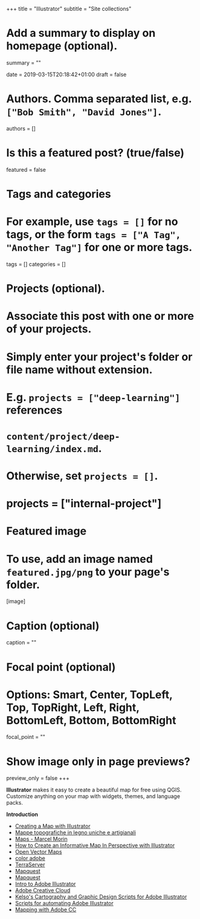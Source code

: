 +++
title = "Illustrator"
subtitle = "Site collections"

# Add a summary to display on homepage (optional).
summary = ""

date = 2019-03-15T20:18:42+01:00
draft = false

# Authors. Comma separated list, e.g. `["Bob Smith", "David Jones"]`.
authors = []

# Is this a featured post? (true/false)
featured = false

# Tags and categories
# For example, use `tags = []` for no tags, or the form `tags = ["A Tag", "Another Tag"]` for one or more tags.
tags = []
categories = []

# Projects (optional).
#   Associate this post with one or more of your projects.
#   Simply enter your project's folder or file name without extension.
#   E.g. `projects = ["deep-learning"]` references
#   `content/project/deep-learning/index.md`.
#   Otherwise, set `projects = []`.
# projects = ["internal-project"]

# Featured image
# To use, add an image named `featured.jpg/png` to your page's folder.
[image]
  # Caption (optional)
  caption = ""

  # Focal point (optional)
  # Options: Smart, Center, TopLeft, Top, TopRight, Left, Right, BottomLeft, Bottom, BottomRight
  focal_point = ""

  # Show image only in page previews?
  preview_only = false
+++

  **Illustrator** makes it easy to create a beautiful map for free using QGIS. Customize anything on your map with widgets, themes, and language packs.

  **Introduction**

- [Creating a Map with Illustrator](https://www.linkedin.com/learning/creating-a-map-with-illustrator)
- [Mappe topografiche in legno uniche e artigianali](https://www.geckoart.it/en/maps/europe-mappa-in-legno-cartina-3d-laser-cut-wood-chart-shop-on-line.html)
- [Maps - Marcel Morin](https://www.linkedin.com/in/marcelmorin/)
- [How to Create an Informative Map In Perspective with Illustrator](https://design.tutsplus.com/tutorials/producing-an-informative-map-in-perspective-with-illustrator--vector-646)
- [Open Vector Maps](https://openvectormaps.com/)
- [color adobe](https://color.adobe.com/create/color-wheel/)
- [TerraServer](https://www.terraserver.com/)
- [Mapquest](https://www.mapquest.com/)
- [Mapquest](https://en.wikipedia.org/wiki/MapQuest)
- [Intro to Adobe Illustrator](http://duspviz.mit.edu/tutorials/adobe-illustrator/)
- [Adobe Creative Cloud](https://www.adobe.com/creativecloud/buy/students.html)
- [Kelso's Cartography and Graphic Design Scripts for Adobe Illustrator](https://github.com/nvkelso/illustrator-scripts)
- [Scripts for automating Adobe Illustrator](http://kelsocartography.com/scripts/)
- [Mapping with Adobe CC](http://duspviz.mit.edu/tutorials/mapping-adobe/)
